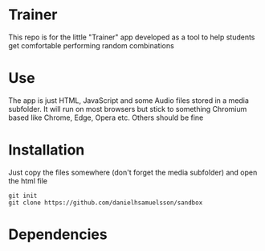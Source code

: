 # Trainer

This repo is for the little "Trainer" app developed as a tool to help students get comfortable performing random combinations

# Use

The app is just HTML, JavaScript and some Audio files stored in a media subfolder.  It will run on most browsers but stick to something Chromium based like Chrome, Edge, Opera etc.  Others should be fine 

# Installation

Just copy the files somewhere (don't forget the media subfolder) and open the html file

```
git init 
git clone https://github.com/danielhsamuelsson/sandbox
```

# Dependencies

